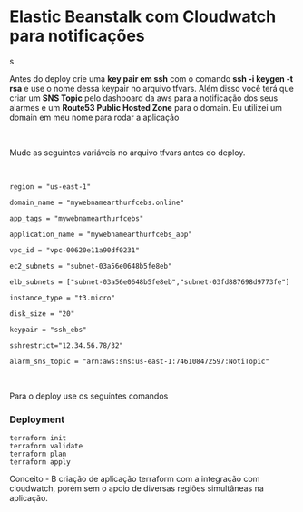 # Elastic Beanstalk com Cloudwatch para notificações
s
<br/>

Antes do deploy crie uma **key pair em ssh** com o comando **ssh -i keygen -t rsa** e use o nome dessa keypair no arquivo tfvars. Além disso você terá que criar um **SNS Topic** pelo dashboard da aws para a notificação dos seus alarmes e um **Route53 Public Hosted Zone** para o domain. Eu utilizei um domain em meu nome para rodar a aplicação


<br/>

Mude as seguintes variáveis no arquivo tfvars antes do deploy.

<br/>

```
region = "us-east-1"

domain_name = "mywebnamearthurfcebs.online"

app_tags = "mywebnamearthurfcebs"

application_name = "mywebnamearthurfcebs_app"

vpc_id = "vpc-00620e11a90df0231"

ec2_subnets = "subnet-03a56e0648b5fe8eb"

elb_subnets = ["subnet-03a56e0648b5fe8eb","subnet-03fd887698d9773fe"]

instance_type = "t3.micro"

disk_size = "20"

keypair = "ssh_ebs"

sshrestrict="12.34.56.78/32"

alarm_sns_topic = "arn:aws:sns:us-east-1:746108472597:NotiTopic"
```

<br/>

Para o deploy use os seguintes comandos

### Deployment

```
terraform init
terraform validate
terraform plan
terraform apply

```

Conceito - B
criação de aplicação terraform com a integração com cloudwatch, porém sem o apoio de diversas regiões simultâneas na aplicação.
